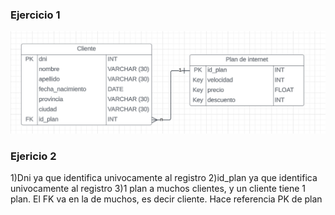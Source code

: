 ### Ejercicio 1
![Alt text](image.png)

### Ejericio 2
1)Dni ya que identifica univocamente al registro
2)id_plan ya que identifica univocamente al registro
3)1 plan a muchos clientes, y un cliente tiene 1 plan. El FK va en la de muchos, es decir cliente. Hace referencia PK de plan	
